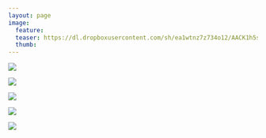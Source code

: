 ```yaml
---
layout: page
image:
  feature:
  teaser: https://dl.dropboxusercontent.com/sh/ea1wtnz7z734o12/AACK1h5sdBwWurXyiTnBdAria/luontokuvat/talvi/3/DS44197-245px.jpg
  thumb:
---
```


[![](https://dl.dropboxusercontent.com/sh/ea1wtnz7z734o12/AAASIpOJAtb_Gjaq9YuRT7Jda/luontokuvat/talvi/3/DS44178-800px.jpg)](https://dl.dropboxusercontent.com/sh/ea1wtnz7z734o12/AADishGMsYcszRBnDuqDR_TKa/luontokuvat/talvi/3/DS44178.jpg)

[![](https://dl.dropboxusercontent.com/sh/ea1wtnz7z734o12/AABDxMv_AV7lI_dop9IEPdrGa/luontokuvat/talvi/3/DS44179-800px.jpg)](https://dl.dropboxusercontent.com/sh/ea1wtnz7z734o12/AAB0pzQHEY8itHL0O1hznyQ2a/luontokuvat/talvi/3/DS44179.jpg)

[![](https://dl.dropboxusercontent.com/sh/ea1wtnz7z734o12/AACJOIIEl8OkpVbXlf__X7N0a/luontokuvat/talvi/3/DS44181-800px.jpg)](https://dl.dropboxusercontent.com/sh/ea1wtnz7z734o12/AAAip4EoxmYhVKzcPAodOJlra/luontokuvat/talvi/3/DS44181.jpg)

[![](https://dl.dropboxusercontent.com/sh/ea1wtnz7z734o12/AAAePSH_RQSLF_unQEZj89rRa/luontokuvat/talvi/3/DS44196-800px.jpg)](https://dl.dropboxusercontent.com/sh/ea1wtnz7z734o12/AACYMoE806ndSN23qR2QG2j7a/luontokuvat/talvi/3/DS44196.jpg)

[![](https://dl.dropboxusercontent.com/sh/ea1wtnz7z734o12/AABK0AmQti7C6IqDx0YfDX49a/luontokuvat/talvi/3/DS44197-800px.jpg)](https://dl.dropboxusercontent.com/sh/ea1wtnz7z734o12/AACYJGWFsxehB_Eqd3l4-6t5a/luontokuvat/talvi/3/DS44197.jpg)
